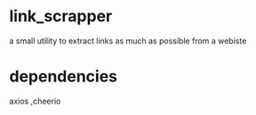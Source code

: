 # link_scrapper
a small utility to extract links as much as possible from a webiste
# dependencies 
axios ,cheerio
